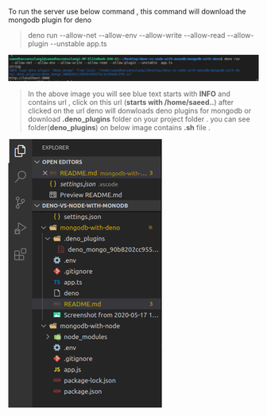 To run the server use below command , this command will download the mongodb plugin for deno
> deno run --allow-net --allow-env --allow-write --allow-read --allow-plugin --unstable  app.ts


![](./Screenshot%20from%202020-05-17%2014-41-32.png)
> In the above image you will see blue text starts with __INFO__  and contains url , click on this url (__starts with /home/saeed..__) after clicked on the url  deno will donwloads deno plugins for mongodb or download __.deno_plugins__ folder on your project folder . you can see folder(__deno_plugins__) on below image 
contains __.sh__ file .

![](./Screenshot%20from%202020-05-17%2014-50-34.png)
